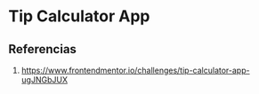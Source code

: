 
# Tip Calculator App

## Referencias

1. https://www.frontendmentor.io/challenges/tip-calculator-app-ugJNGbJUX